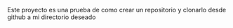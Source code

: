 Este proyecto es una prueba de como crear un repositorio y clonarlo desde github a mi directorio deseado